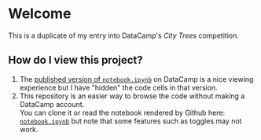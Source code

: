 # Welcome

This is a duplicate of my entry into DataCamp's _City Trees_ competition.

## How do I view this project?

1.  The [published version of `notebook.ipynb`](https://app.datacamp.com/workspace/w/de46d270-9f0e-4728-9e52-ac0eb5bb9497) on DataCamp is a nice viewing experience but 
I have "hidden" the code cells in that version.
2. This repository is an easier way to browse the code without making a DataCamp account.  
You can clone it or read the notebook rendered by Github here: [`notebook.ipynb`](https://github.com/LuluBeatson/ManhattanUrbanForest/blob/master/notebook.ipynb) but note that some features such as
toggles may not work.